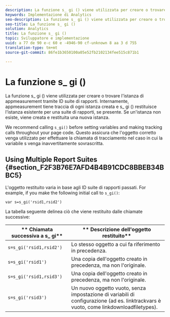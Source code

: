 ```yaml
---
description: La funzione s_ gi () viene utilizzata per creare o trovare l'istanza di appmeasurement tramite ID suite di rapporti. Internamente, appmeasurement tiene traccia di ogni istanza creata e s_ gi () restituisce l'istanza esistente per una suite di rapporti, se presente. Se un'istanza non esiste, viene creata e restituita una nuova istanza.
keywords: Implementazione di Analytics
seo-description: La funzione s_ gi () viene utilizzata per creare o trovare l'istanza di appmeasurement tramite ID suite di rapporti. Internamente, appmeasurement tiene traccia di ogni istanza creata e s_ gi () restituisce l'istanza esistente per una suite di rapporti, se presente. Se un'istanza non esiste, viene creata e restituita una nuova istanza.
seo-title: La funzione s_ gi ()
solution: Analytics
title: La funzione s_ gi ()
topic: Sviluppatore e implementazione
uuid: a 77 de 90 e-c 60 e -4946-90 cf-unknown 8 aa 3 d 755
translation-type: tm+mt
source-git-commit: 86fe1b3650100a05e52fb2102134fee515c871b1

---
```



# La funzione s_ gi ()

La funzione s_ gi () viene utilizzata per creare o trovare l'istanza di appmeasurement tramite ID suite di rapporti. Internamente, appmeasurement tiene traccia di ogni istanza creata e s_ gi () restituisce l'istanza esistente per una suite di rapporti, se presente. Se un'istanza non esiste, viene creata e restituita una nuova istanza.

We recommend calling `s_gi()` before setting variables and making tracking calls throughout your page code. Questo assicura che l'oggetto corretto venga utilizzato per effettuare la chiamata di tracciamento nel caso in cui la variabile s venga inavvertitamente sovrascritta.

## Using Multiple Report Suites {#section_F2F3B76E7AFD4B4B91CDC8BBEB34BBC5}

L'oggetto restituito varia in base agli ID suite di rapporti passati. For example, if you make the following initial call to `s_gi()`:

```
var s=s_gi('rsid1,rsid2')
```

La tabella seguente delinea ciò che viene restituito dalle chiamate successive:

| ** Chiamata successiva a s_ gi** | ** Descrizione dell'oggetto restituito** |
|---|---|
| `s=s_gi('rsid1,rsid2')` | Lo stesso oggetto a cui fa riferimento in precedenza. |
| `s=s_gi('rsid1')` | Una copia dell'oggetto creato in precedenza, ma non l'originale. |
| `s=s_gi('rsid1,rsid3')` | Una copia dell'oggetto creato in precedenza, ma non l'originale. |
| `s=s_gi('rsid3')` | Un nuovo oggetto vuoto, senza impostazione di variabili di configurazione (ad es. linktrackvars è vuoto, come linkdownloadfiletypes). |

